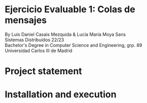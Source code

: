 # Ejercicio Evaluable 1: Colas de mensajes
By Luis Daniel Casais Mezquida & Lucía María Moya Sans  
Sistemas Distribuídos 22/23  
Bachelor's Degree in Computer Science and Engineering, grp. 89  
Universidad Carlos III de Madrid

# Project statement


# Installation and execution
